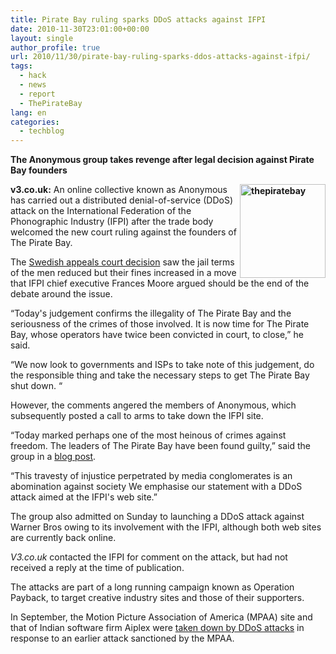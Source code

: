 ```yaml
---
title: Pirate Bay ruling sparks DDoS attacks against IFPI
date: 2010-11-30T23:01:00+00:00
layout: single
author_profile: true
url: 2010/11/30/pirate-bay-ruling-sparks-ddos-attacks-against-ifpi/
tags:
  - hack
  - news
  - report
  - ThePirateBay
lang: en
categories: 
  - techblog
---
```

**The Anonymous group takes revenge after legal decision against Pirate Bay founders**

**[<img title="thepiratebay" border="0" alt="thepiratebay" align="right" src="http://lh4.ggpht.com/_vaUVXcmC3OI/TPV7T2l_uhI/AAAAAAAADTY/kigfSBJWUww/thepiratebay_thumb%5B1%5D.png?imgmax=800" width="137" height="150" />](http://lh6.ggpht.com/_vaUVXcmC3OI/TPV7Qus2b6I/AAAAAAAADTU/WW9bXat_-Bs/s1600-h/thepiratebay%5B3%5D.png)v3.co.uk:** An online collective known as Anonymous has carried out a distributed denial-of-service (DDoS) attack on the International Federation of the Phonographic Industry (IFPI) after the trade body welcomed the new court ruling against the founders of The Pirate Bay.

The [Swedish appeals court decision](http://www.v3.co.uk/v3/news/2273504/pirate-bay-founders-appeal-lose) saw the jail terms of the men reduced but their fines increased in a move that IFPI chief executive Frances Moore argued should be the end of the debate around the issue.

“Today's judgement confirms the illegality of The Pirate Bay and the seriousness of the crimes of those involved. It is now time for The Pirate Bay, whose operators have twice been convicted in court, to close,” he said.

“We now look to governments and ISPs to take note of this judgement, do the responsible thing and take the necessary steps to get The Pirate Bay shut down. “

However, the comments angered the members of Anonymous, which subsequently posted a call to arms to take down the IFPI site.

“Today marked perhaps one of the most heinous of crimes against freedom. The leaders of The Pirate Bay have been found guilty,” said the group in a [blog post](http://anonops.net/g/index.php?title=Main_Page&oldid=278).

“This travesty of injustice perpetrated by media conglomerates is an abomination against society We emphasise our statement with a DDoS attack aimed at the IFPI's web site.”

The group also admitted on Sunday to launching a DDoS attack against Warner Bros owing to its involvement with the IFPI, although both web sites are currently back online.

_V3.co.uk_ contacted the IFPI for comment on the attack, but had not received a reply at the time of publication.

The attacks are part of a long running campaign known as Operation Payback, to target creative industry sites and those of their supporters.

In September, the Motion Picture Association of America (MPAA) site and that of Indian software firm Aiplex were [taken down by DDoS attacks](http://www.v3.co.uk/v3/news/2270011/4chan-users-launch-pro-piracy) in response to an earlier attack sanctioned by the MPAA.